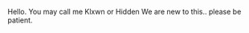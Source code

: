   Hello. You may call me Klxwn or Hidden
  We are new to this.. please be patient.

<!---
HiddenKlxwn/HiddenKlxwn is a ✨ special ✨ repository because its `README.md` (this file) appears on your GitHub profile.
You can click the Preview link to take a look at your changes.
--->
